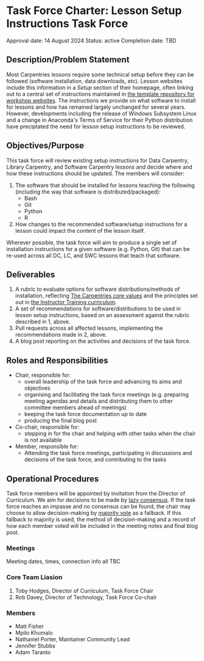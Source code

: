 # Task Force Charter: Lesson Setup Instructions Task Force

Approval date: 14 August 2024
Status: active
Completion date: TBD

## Description/Problem Statement
Most Carpentries lessons require some technical setup before they can be followed (software installation, data downloads, etc). 
Lesson websites include this information in a _Setup_ section of their homepage, often linking out to a central set of instructions maintained in [the template repository for workshop websites](https://github.com/carpentries/workshop-template/).
The instructions we provide on what software to install for lessons and how has remained largely unchanged for several years. 
However, developments including the release of Windows Subsystem Linux and a change in Anaconda's Terms of Service for their Python distribution have preciptated the need for lesson setup instructions to be reviewed.

## Objectives/Purpose
This task force will review existing setup instructions for Data Carpentry, Library Carpentry, and Software Carpentry lessons and decide where and how these instructions should be updated.
The members will consider:

1. The software that should be installed for lessons teaching the following (including the way that software is distributed/packaged):
    - Bash
    - Git
    - Python
    - R
3. How changes to the recommended software/setup instructions for a lesson could impact the content of the lesson itself.

Wherever possible, the task force will aim to produce a single set of installation instructions for a given software (e.g. Python, Git) that can be re-used across all DC, LC, and SWC lessons that teach that software.

## Deliverables

1. A rubric to evaluate options for software distributions/methods of installation, reflecting [The Carpentries core values](https://carpentries.org/values/) and the principles set out in [the Instructor Training curriculum](https://carpentries.github.io/instructor-training/).
2. A set of recommendations for software/distributions to be used in lesson setup instructions, based on an assessment against the rubric described in 1, above.
3. Pull requests across all affected lessons, implementing the recommendations made in 2, above.
4. A blog post reporting on the activities and decisions of the task force.

## Roles and Responsibilities

- Chair, responsible for:
  - overall leadership of the task force and advancing its aims and objectives
  - organising and facilitating the task force meetings (e.g. preparing meeting agendas and details and distributing them to other committee members ahead of meetings)
  - keeping the task force documentation up to date
  - producing the final blog post
- Co-chair, responsible for:
  - stepping in for the chair and helping with other tasks when the chair is not available
- Member, responsible for:
  - Attending the task force meetings, participating in discussions and decisions of the task force, and contributing to the tasks
 
## Operational Procedures
Task force members will be appointed by invitation from the Director of Curriculum.
We aim for decisions to be made by [lazy consensus](https://medlabboulder.gitlab.io/democraticmediums/mediums/lazy_consensus/).
If the task force reaches an impasse and no consensus can be found, the chair may choose to allow decision-making by [majority vote](https://medlabboulder.gitlab.io/democraticmediums/mediums/majority_voting/) as a fallback.
If this fallback to majority is used, the method of decision-making and a record of how each member voted will be included in the meeting notes and final blog post.

### Meetings
Meeting dates, times, connection info all TBC

### Core Team Liasion
1. Toby Hodges, Director of Curriculum, Task Force Chair
2. Rob Davey, Director of Technology, Task Force Co-chair

### Members
* Matt Fisher
* Mpilo Khumalo
* Nathaniel Porter, Maintainer Community Lead
* Jennifer Stubbs
* Adam Taranto

